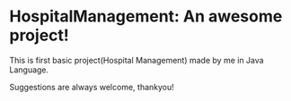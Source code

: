 # HospitalManagement: An awesome project!
This is first basic project(Hospital Management) made by me in Java Language.

Suggestions are always welcome, thankyou!

